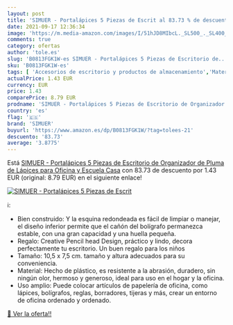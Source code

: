 ```yaml
---
layout: post
title: 'SIMUER - Portalápices 5 Piezas de Escrit al 83.73 % de descuento'
date: 2021-09-17 12:36:34
image: 'https://m.media-amazon.com/images/I/51hJD8MIbcL._SL500_._SL400_.jpg'
comments: true
category: ofertas
author: 'tole.es'
slug: 'B0813FGK1W-es SIMUER - Portalápices 5 Piezas de Escritorio de...'
sku: 'B0813FGK1W-es'
tags: [ 'Accesorios de escritorio y productos de almacenamiento','Material de oficina','Materiales, organizadores y dispensadores de escritorio','Oficina y papelería','Portalápices','lápices','simuer', ]
actualPrice: 1.43 EUR
currency: EUR
price: 1.43
comparePrice: 8.79 EUR
prodname: 'SIMUER - Portalápices 5 Piezas de Escritorio de Organizador de Pluma de Lápices para Oficina y Escuela Casa'
country: 'es'
flag: '🇪🇸'
brand: 'SIMUER'
buyurl: 'https://www.amazon.es/dp/B0813FGK1W/?tag=tolees-21'
descuento: '83.73'
average: '3.8775'
---
```


Está [SIMUER - Portalápices 5 Piezas de Escritorio de Organizador de Pluma de Lápices para Oficina y Escuela Casa](https://www.amazon.es/dp/B0813FGK1W/?tag=tolees-21) con 83.73 de descuento por 1.43 EUR (original: 8.79 EUR) en el siguiente enlace!

[![SIMUER - Portalápices 5 Piezas de Escrit](https://m.media-amazon.com/images/I/51hJD8MIbcL._SL500_._SL400_.jpg)](https://www.amazon.es/dp/B0813FGK1W/?tag=tolees-21)

ℹ️:

- Bien construido: Y la esquina redondeada es fácil de limpiar o manejar, el diseño inferior permite que el cañón del bolígrafo permanezca estable, con una gran capacidad y una huella pequeña.
- Regalo: Creative Pencil head Design, práctico y lindo, decora perfectamente tu escritorio. Un buen regalo para los niños
- Tamaño: 10,5 x 7,5 cm. tamaño y altura adecuados para su conveniencia.
- Material: Hecho de plástico, es resistente a la abrasión, duradero, sin ningún olor, hermoso y generoso, ideal para uso en el hogar y la oficina.
- Uso amplio: Puede colocar artículos de papelería de oficina, como lápices, bolígrafos, reglas, borradores, tijeras y más, crear un entorno de oficina ordenado y ordenado.

[🛒 Ver la oferta!!](https://www.amazon.es/dp/B0813FGK1W/?tag=tolees-21)
